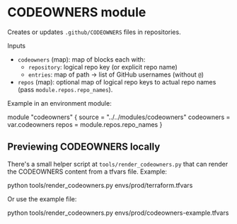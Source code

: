 # CODEOWNERS module

Creates or updates `.github/CODEOWNERS` files in repositories.

Inputs
- `codeowners` (map): map of blocks each with:
  - `repository`: logical repo key (or explicit repo name)
  - `entries`: map of path -> list of GitHub usernames (without `@`)
- `repos` (map): optional map of logical repo keys to actual repo names (pass `module.repos.repo_names`).

Example in an environment module:

module "codeowners" {
  source = "../../modules/codeowners"
  codeowners = var.codeowners
  repos = module.repos.repo_names
}

Previewing CODEOWNERS locally
-----------------------------
There's a small helper script at `tools/render_codeowners.py` that can render the CODEOWNERS content from a tfvars file. Example:

  python tools/render_codeowners.py envs/prod/terraform.tfvars

Or use the example file:

  python tools/render_codeowners.py envs/prod/codeowners-example.tfvars

